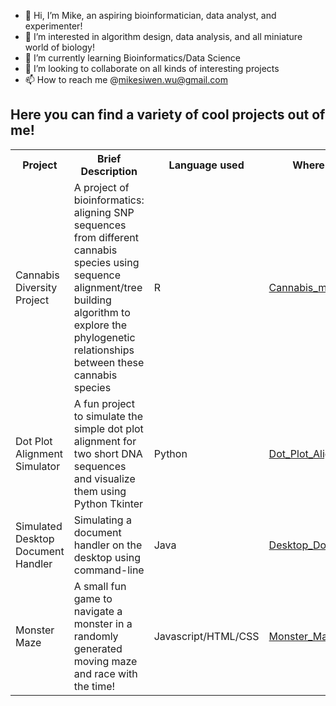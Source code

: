 - 👋 Hi, I’m Mike, an aspiring bioinformatician, data analyst, and experimenter!
- 👀 I’m interested in algorithm design, data analysis, and all miniature world of biology!
- 🌱 I’m currently learning Bioinformatics/Data Science
- 💞️ I’m looking to collaborate on all kinds of interesting projects
- 📫 How to reach me @mikesiwen.wu@gmail.com

<h2>Here you can find a variety of cool projects out of me!</h2>

<table>
  <tr>
    <th>Project</th>
    <th>Brief Description</th>
    <th>Language used</th>
    <th>Where is it?</th>
  </tr>
  <tr>
    <td>Cannabis Diversity Project</td>
    <td>A project of bioinformatics: aligning SNP sequences from different cannabis species using sequence alignment/tree building algorithm to explore the phylogenetic relationships between these cannabis species</td>
    <td>R</td>
    <td><a href="https://github.com/miketuoba/Cannabis_markers">Cannabis_markers</a></td>
  </tr>
    <tr>
    <td>Dot Plot Alignment Simulator</td>
    <td>A fun project to simulate the simple dot plot alignment for two short DNA sequences and visualize them using Python Tkinter</td>
    <td>Python</td>
    <td><a href="https://github.com/miketuoba/Dot-Plot-Alignment-Simulator">Dot_Plot_Alignment</a></td>
  </tr>
  <tr>
    <td>Simulated Desktop Document Handler</td>
    <td>Simulating a document handler on the desktop using command-line</td>
    <td>Java</td>
    <td><a href="https://github.com/miketuoba/Desktop_Doc_Handler">Desktop_Doc_Handler</a></td>
  </tr>
  <tr>
    <td>Monster Maze</td>
    <td>A small fun game to navigate a monster in a randomly generated moving maze and race with the time!</td>
    <td>Javascript/HTML/CSS</td>
    <td><a href="https://github.com/miketuoba/Monster_Maze">Monster_Maze</a></td>
  </tr>
 <table>


<!---
miketuoba/miketuoba is a ✨ special ✨ repository because its `README.md` (this file) appears on your GitHub profile.
You can click the Preview link to take a look at your changes.
--->
